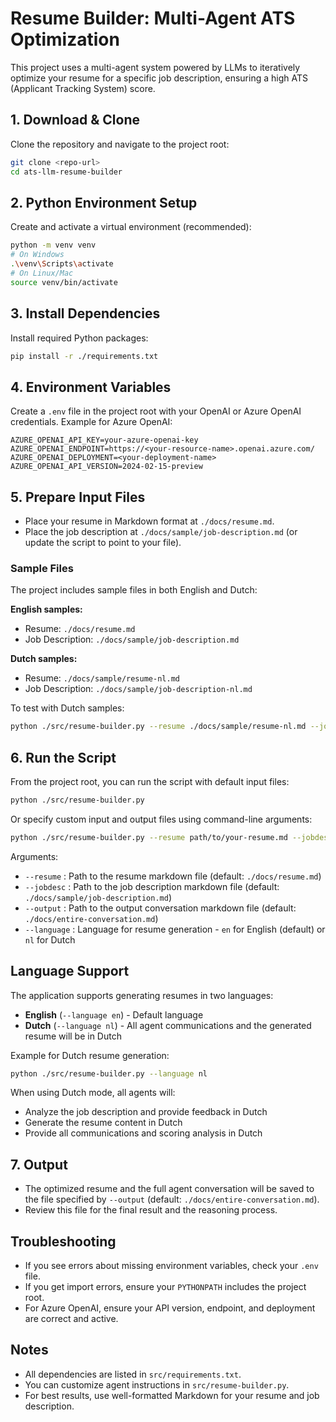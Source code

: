 
# Resume Builder: Multi-Agent ATS Optimization

This project uses a multi-agent system powered by LLMs to iteratively optimize your resume for a specific job description, ensuring a high ATS (Applicant Tracking System) score.

## 1. Download & Clone

Clone the repository and navigate to the project root:

```bash
git clone <repo-url>
cd ats-llm-resume-builder
```

## 2. Python Environment Setup

Create and activate a virtual environment (recommended):

```bash
python -m venv venv
# On Windows
.\venv\Scripts\activate
# On Linux/Mac
source venv/bin/activate
```

## 3. Install Dependencies

Install required Python packages:

```bash
pip install -r ./requirements.txt
```

## 4. Environment Variables

Create a `.env` file in the project root with your OpenAI or Azure OpenAI credentials. Example for Azure OpenAI:

```env
AZURE_OPENAI_API_KEY=your-azure-openai-key
AZURE_OPENAI_ENDPOINT=https://<your-resource-name>.openai.azure.com/
AZURE_OPENAI_DEPLOYMENT=<your-deployment-name>
AZURE_OPENAI_API_VERSION=2024-02-15-preview
```

## 5. Prepare Input Files

- Place your resume in Markdown format at `./docs/resume.md`.
- Place the job description at `./docs/sample/job-description.md` (or update the script to point to your file).

### Sample Files

The project includes sample files in both English and Dutch:

**English samples:**
- Resume: `./docs/resume.md`
- Job Description: `./docs/sample/job-description.md`

**Dutch samples:**
- Resume: `./docs/sample/resume-nl.md`
- Job Description: `./docs/sample/job-description-nl.md`

To test with Dutch samples:
```bash
python ./src/resume-builder.py --resume ./docs/sample/resume-nl.md --jobdesc ./docs/sample/job-description-nl.md --language nl
```

## 6. Run the Script

From the project root, you can run the script with default input files:

```bash
python ./src/resume-builder.py
```


Or specify custom input and output files using command-line arguments:

```bash
python ./src/resume-builder.py --resume path/to/your-resume.md --jobdesc path/to/job-description.md --output path/to/output-conversation.md --language en
```

Arguments:

- `--resume` : Path to the resume markdown file (default: `./docs/resume.md`)
- `--jobdesc` : Path to the job description markdown file (default: `./docs/sample/job-description.md`)
- `--output` : Path to the output conversation markdown file (default: `./docs/entire-conversation.md`)
- `--language` : Language for resume generation - `en` for English (default) or `nl` for Dutch

## Language Support

The application supports generating resumes in two languages:

- **English** (`--language en`) - Default language
- **Dutch** (`--language nl`) - All agent communications and the generated resume will be in Dutch

Example for Dutch resume generation:

```bash
python ./src/resume-builder.py --language nl
```

When using Dutch mode, all agents will:
- Analyze the job description and provide feedback in Dutch
- Generate the resume content in Dutch
- Provide all communications and scoring analysis in Dutch


## 7. Output

- The optimized resume and the full agent conversation will be saved to the file specified by `--output` (default: `./docs/entire-conversation.md`).
- Review this file for the final result and the reasoning process.

## Troubleshooting

- If you see errors about missing environment variables, check your `.env` file.
- If you get import errors, ensure your `PYTHONPATH` includes the project root.
- For Azure OpenAI, ensure your API version, endpoint, and deployment are correct and active.

## Notes

- All dependencies are listed in `src/requirements.txt`.
- You can customize agent instructions in `src/resume-builder.py`.
- For best results, use well-formatted Markdown for your resume and job description.
